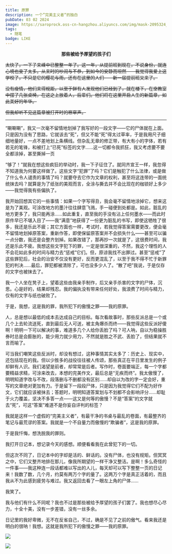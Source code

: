 ```yaml
---
title: 原罪
description: 一个”完美主义者“的独白
pubDate: 03 02 2024
image: https://saroprock.oss-cn-hangzhou.aliyuncs.com/img/mask-2095324_1920.jpg
tags:
  - 随笔
badge: LIKE
---
```


<center><strong>那些被给予厚望的孩子们</strong></center>

~~太快了，一下子来嵊中已整整一年了。这一年，从提前班到现在，不说身份，就连心境也变了太多。从来时的吵闹与不恭，到如今的安静而坦然——我觉得我爱上这学校了，不只是它的樱花与雨，还有在这里的人们——新一届提前班又来了。~~

~~没有疫情，他们来得规距，以至于鲜有人发现他们已经到了，就在楼下，在空教室中摆了几张桌椅，在这之上放着人，后辈们。他们将在这里开启人生的新篇章，如此美好的年华。~~

~~但我却听不见这篇章被打开时的窸窣声。~~

---

“唰唰唰”，我又一次毫不留情地划掉了我写好的一段文字——它的尸体就在上面。只是因为没有了思路，它就该去“死”，但又不能“死”得太过草率，于是我用尺子细细地量好，一点不差地划上条横线。但杂乱无章的修正带，有大有小的字体，若有若无的笔锋，和被打上“已死”标签的文字……这一切都令我抓狂，我又考虑要不要全都涂掉，甚至撕掉一页

“够了！”就我在想这些疯狂的举动时，我一下子征住了。就同齐宣王一样，我忽得不知道我为何要这样做了。这些文字“犯罪”了吗？它们是触犯了什么法律，或是做了什么令人谴责的事情了吗？就要夺去它作为文章的权利，甚至将这连带的一面统统抹去吗？就算是为了纸张的美观而言，全涂与撕去并不会比现在的枷锁好上多少——我觉得我有些偏执了。

我开始回想其它的一些事情：如果一个字写得丑，我会毫不留情地涂掉它，想来这是为了美观。可涂改地方的墨汁往往肆意飞溅，手一碰便到处都是。如此，脏乱的地方更多了，我只能再涂……如此重复，直至我的手没有沾上任何墨水——而此时原件早已不堪入目了——我“满意”地获得了一份更为脏乱的书写，即使这牺牲了很多，我还是乐此不疲；其它方面也一样，考试时，若我觉得答案需要更改，便会毫不留情地划掉原答案，重新作答，即使保留原答案并不会损失什么——甚至可以骗一点分数，我还是会整齐划掉。如果改错了，那再抄一次就是了，这很费时间，我还是乐此不疲。我想这些文字犯下的罪，一定是很深重的，不然，我这个理性的人不会花如此多的时间与精力去“惩戒”它们。但，原谅我找不出罪过。甚至“惩戒”了这些罪犯后，社会的治安不仅没有更好，反而更混乱了，以至于我不得不忙于新罪犯的判决……最后，罪犯都被清除了，可也没多少人了。“散了吧”我说，于是仅存的文字也被抹去了。

我一个人坐在凳子上，望着这些由我亲手制作，后又亲手杀害的文字的尸体，沉思。心是好的，结果却残忍。我的偏执没有带来任何好处，我浪费了时间与精力，仅有的文字与纸也破败了。

于是，我想，这是我的罪，我所犯下的傲慢之罪——我的原罪。

人，总是想以最低的成本去达成自己的目标。每次看故事时，那些反派总是一个或几个上去轮流送死，直到最后无人可送，被主角爆杀而终——我觉得这些反派好傻啊！明明一下可以解决的事，难道多几个人给你丢脸了吗？可人呐，自以为稳操胜券时总是会膨胀的，能少用力就少用力，不然就是胜之不武、丢脸了，但结果就不言而喻了。

可当我们嘲笑这些反派时，却没有想过，这种事情其实太多了：历史上、现实中，还包括现在的我。但以少胜多的战役往往被人传颂，那些真正在平日里发生的例子却鲜有人识。我们渴望是前者，却常常是后者。写作时，卷面要端正，每一个字都要精益求精，可涂来改去，本想的完美作文，最后总是“无疾而终”。我太傲慢了，明明知道字改与不改，段落删与不删都没有区别……却自以为改的字一定会好，重写的文章绝对更加有力。于是留下一段段尸体，只是因为我觉得它们不配为好作文，它们就应该被抹去；答题时，明明知道答案划与不划都不会影响评分……却耻于火力覆盖，坚决不多答一点——这又是何等的傲慢？不是“答案”的文字就去“死”，可这“答案”难道不是你妄自评判的标签？

我就是这样一个虚假的“完美主义者”，有最干净的书桌与最乱的卷面，有最整齐的笔记与最荒谬的答案。我就是一个不自量力而傲慢的“欺骗者”，这是我的原罪。

于是我忏悔，想洗脱我的罪则。

我打开日记本，想记录今天的感想。顺便看看我在此曾犯下的一切。

但这次不同了，日记本中的字却是活的、鲜话的。没有尸体，也没有规矩。但冥冥之中，它们又整齐地排在那儿，像我所期望的一样干净又整洁。是啊！多么奇怪的一件事——我这种连一段话都难以写出的人儿，每天却可以写下整整一页的日记来！我数了数，几个月，约莫有两万个字的量了。这两万个字是真正活着的，而且我从不为此感到疲劳与难过。我又返回去看了一眼左上角的尸体……

我笑了。

我与他们有什么不同呢？我也不过是那些被给予厚望的孩子们罢了。我也想尽心尽力，十全十美，没有一步差错，没有一丝多余。

日记里的我好卑微，无不在反省自己，不过，确是不见了之前的傲气。看来我还是明白的很呐！我想。这就是我所犯下的傲慢之罪——我的原罪。

![](https://saroprock.oss-cn-hangzhou.aliyuncs.com/img/651465c6304671c6f347ad3349d1f93.jpg)

![](https://saroprock.oss-cn-hangzhou.aliyuncs.com/img/f0a009f78958165ad3b5e8e5aa26725.jpg)